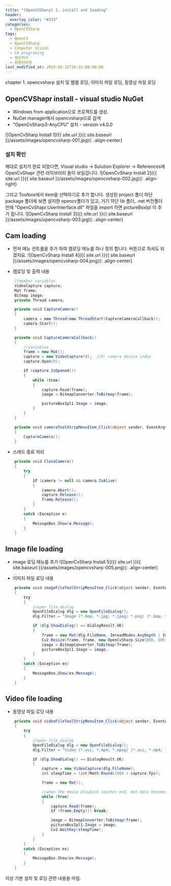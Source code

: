 ```yaml
---
title: "[OpenCVSharp] 1. install and loading"
header:
  overlay_color: "#333"
categories:
  - OpenCVSharp  
tags:
  - OpenCV
  - OpenCVSharp
  - Computer Vision
  - C# programing
  - 영상처리
  - 컴퓨터비젼  
last_modified_at: 2019-03-15T10:21:00-00:00
---
```


chapter 1. opencvsharp 설치 및 웹캠 로딩, 이미지 파일 로딩, 동영상 파일 로딩


## OpenCVShapr install - visual studio NuGet

* Windows from application으로 프로젝트를 생성.
* NuGet manager에서 opencvsharp으로 검색
* "OpenCvSharp3-AnyCPU" 설치 - version v4.0.0

![OpenCvSharp Install 1]({{ site.url }}{{ site.baseurl }}/assets/images/opencvsharp-001.jpg){: .align-center}


### 설치 확인 
제대로 설치가 완료 되었다면, Visual studio -> Solution Explorer -> References에 OpenCvShapr 관련 라이브러리 들이 보일겁니다.
![OpenCvSharp Install 2]({{ site.url }}{{ site.baseurl }}/assets/images/opencvsharp-002.jpg){: .align-right}



그리고 Toolbox에서 item을 선택하기로 추가 합니다. 
생성된 project 폴더 하단 package 폴더에 보면 설치한 opencv폴더가 있고, 거기 하단 lib 폴더, .net 버전폴더 안에 "OpenCvShapr.UserInterface.dll" 파일을 import 하면
pictureBoxIpl 이 추가 됩니다. 
![OpenCvSharp Install 3]({{ site.url }}{{ site.baseurl }}/assets/images/opencvsharp-003.jpg){: .align-center}


  
## Cam loading
* 먼저 메뉴 컨트롤을 추가 하여 캠로딩 메뉴를 하나 정의 합니다. 버튼으로 하셔도 되겠지요.
![OpenCvSharp Install 4]({{ site.url }}{{ site.baseurl }}/assets/images/opencvsharp-004.png){: .align-center}

* 캠로딩 및 출력 내용
```cs
    //member variables
    VideoCapture capture;
    Mat frame;
    Bitmap image;
    private Thread camera;

    private void CaptureCamera()
    {
        camera = new Thread(new ThreadStart(CaptureCameraCallback));
        camera.Start();
    }

    private void CaptureCameraCallback()
    {
        //variables
        frame = new Mat();
        capture = new VideoCapture(0);  //0: camera device index
        capture.Open(0);

        if (capture.IsOpened())
        {
            while (true)
            {
                capture.Read(frame);
                image = BitmapConverter.ToBitmap(frame);

                pictureBoxIpl1.Image = image;
            }
        }
    }

    private void cameraToolStripMenuItem_Click(object sender, EventArgs e)
    {
        CaptureCamera();
    }
```
    
* 스레드 종료 처리
```cs
    private void CloseCamera()
    {
        try
        {
            if (camera != null && camera.IsAlive)
            {
                camera.Abort();
                capture.Release();
                frame.Release();
            }
        }
        catch (Exception e)
        {
            MessageBox.Show(e.Message);
        }
    }
```

  
## Image file loading
* image 로딩 메뉴를 추가
![OpenCvSharp Install 5]({{ site.url }}{{ site.baseurl }}/assets/images/opencvsharp-005.png){: .align-center}

* 이미지 파일 로딩 내용
```cs
    private void imageFileToolStripMenuItem_Click(object sender, EventArgs e)
    {
        try
        {
            //open file dialog
            OpenFileDialog dlg = new OpenFileDialog();
            dlg.Filter = "Image (*.bmp; *.jpg; *.jpeg; *.png) |*.bmp; *.jpg; *.jpeg; *.png|All files (*.*)|*.*||";

            if (dlg.ShowDialog() == DialogResult.OK)
            {
                frame = new Mat(dlg.FileName, ImreadModes.AnyDepth | ImreadModes.AnyColor);
                Cv2.Resize(frame, frame, new OpenCvSharp.Size(800, 600));
                image = BitmapConverter.ToBitmap(frame);
                pictureBoxIpl1.Image = image;
            }
        }
        catch (Exception ex)
        {
            MessageBox.Show(ex.Message);
        }
    }
```

## Video file loading
* 동영상 파일 로딩 내용
```cs
    private void videoFileToolStripMenuItem_Click(object sender, EventArgs e)
    {
        try
        {
            //open file dialog
            OpenFileDialog dlg = new OpenFileDialog();
            dlg.Filter = "Video (*.avi; *.mp4; *.mpeg) |*.avi; *.mp4; *.mpeg |All files (*.*)|*.*||";

            if (dlg.ShowDialog() == DialogResult.OK)
            {
                capture = new VideoCapture(dlg.FileName);
                int sleepTime = (int)Math.Round(1000 / capture.Fps);

                frame = new Mat();

                //when the movie playback reaches end, mat.data becomes NULL
                while (true)
                {
                    capture.Read(frame);
                    if (frame.Empty()) break;

                    image = BitmapConverter.ToBitmap(frame);
                    pictureBoxIpl1.Image = image;
                    Cv2.WaitKey(sleepTime);
                }
            }
        }
        catch (Exception ex)
        {
            MessageBox.Show(ex.Message);
        }
    }
```


이상 기본 설치 및 로딩 관련 내용을 마침.
